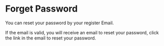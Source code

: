 # Forget Password

You can reset your password by your register Email.

If the email is valid, you will receive an email to reset your password, click the link in the email to reset your password.
